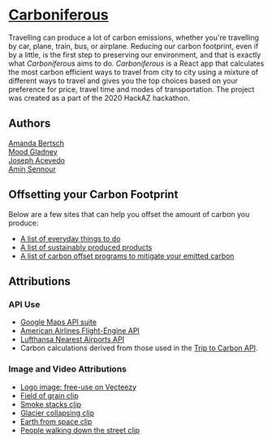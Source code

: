 # [Carboniferous](http://carboniferous.tech)

Travelling can produce a lot of carbon emissions, whether you're travelling by car, plane, train, bus, or airplane. Reducing our carbon footprint, even if by a little, is the first step to preserving our environment, and that is exactly what *Carboniferous* aims to do.  *Carboniferous* is a React app that calculates the most carbon efficient ways to travel from city to city using a mixture of different ways to travel and gives you the top choices based on your preference for price, travel time and modes of transportation. The project was created as a part of the 2020 HackAZ hackathon.


## Authors
[Amanda Bertsch](https://github.com/abertsch72) \
[Mood Gladney](https://github.com/Themood) \
[Joseph Acevedo](https://github.com/Joseph-Acevedo) \
[Amin Sennour](https://github.com/TheLoneWanderer4) 

## Offsetting your Carbon Footprint
Below are a few sites that can help you offset the amount of carbon you produce:
- [A list of everyday things to do](https://blogs.ei.columbia.edu/2018/12/27/35-ways-reduce-carbon-footprint/) 
- [A list of sustainably produced products](https://www.americanexpress.com/en-us/business/trends-and-insights/articles/going-green-2012-sustainable-products-to-reduce-your-carbon-footprint/) 
- [A list of carbon offset programs to mitigate your emitted carbon](https://www.goldstandard.org/take-action/offset-your-emissions)

## Attributions
### API Use
* [Google Maps API suite](https://developers.google.com/maps/documentation)
* [American Airlines Flight-Engine API](https://github.com/AmericanAirlines/Flight-Engine)
* [Lufthansa Nearest Airports API](https://developer.lufthansa.com/docs/read/api_details/reference_data/Nearest_Airport)
* Carbon calculations derived from those used in the [Trip to Carbon API](https://www.notion.so/Trip-to-Carbon-API-REFERENCE-a68cfb4e0dcc41f9826cba1f3e4af5ac#d0a6a0279ce049b2939eeea120b26234). 
### Image and Video Attributions
* [Logo image: free-use on Vecteezy](https://www.vecteezy.com/vector-art/146657-free-pine-cones-vector)
* [Field of grain clip](https://www.youtube.com/watch?v=qQJtbc6Xt4A)
* [Smoke stacks clip](https://www.youtube.com/watch?v=gfk9kLep-Ds)
* [Glacier collapsing clip](https://www.youtube.com/watch?v=nWH7tzVtB2k&start=12s)
* [Earth from space clip](https://www.youtube.com/watch?v=GVtuKk4N21Q)
* [People walking down the street clip](https://www.youtube.com/watch?v=ng8Wivt52K0)
